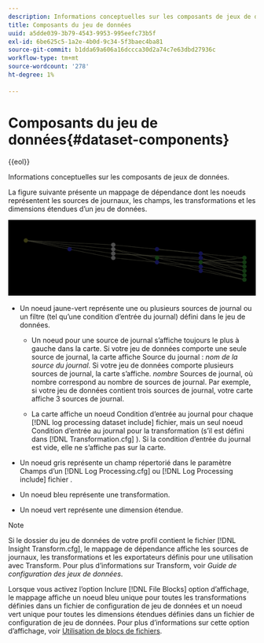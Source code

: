 ```yaml
---
description: Informations conceptuelles sur les composants de jeux de données.
title: Composants du jeu de données
uuid: a5dde039-3b79-4543-9953-995eefc73b5f
exl-id: 6be625c5-1a2e-4b0d-9c34-5f3baec4ba81
source-git-commit: b1dda69a606a16dccca30d2a74c7e63dbd27936c
workflow-type: tm+mt
source-wordcount: '278'
ht-degree: 1%

---
```


# Composants du jeu de données{#dataset-components}

{{eol}}

Informations conceptuelles sur les composants de jeux de données.

La figure suivante présente un mappage de dépendance dont les noeuds représentent les sources de journaux, les champs, les transformations et les dimensions étendues d’un jeu de données.

![](assets/vis_DependencyMap.png)

* Un noeud jaune-vert représente une ou plusieurs sources de journal ou un filtre (tel qu’une condition d’entrée du journal) défini dans le jeu de données.

   * Un noeud pour une source de journal s’affiche toujours le plus à gauche dans la carte. Si votre jeu de données comporte une seule source de journal, la carte affiche Source du journal : *nom de la source du journal*. Si votre jeu de données comporte plusieurs sources de journal, la carte s’affiche. *nombre* Sources de journal, où nombre correspond au nombre de sources de journal. Par exemple, si votre jeu de données contient trois sources de journal, votre carte affiche 3 sources de journal.

   * La carte affiche un noeud Condition d’entrée au journal pour chaque [!DNL log processing dataset include] fichier, mais un seul noeud Condition d’entrée au journal pour la transformation (s’il est défini dans [!DNL Transformation.cfg] ). Si la condition d’entrée du journal est vide, elle ne s’affiche pas sur la carte.

* Un noeud gris représente un champ répertorié dans le paramètre Champs d’un [!DNL Log Processing.cfg] ou [!DNL Log Processing include] fichier .

* Un noeud bleu représente une transformation.
* Un noeud vert représente une dimension étendue.

>[!NOTE]
>
>Si le dossier du jeu de données de votre profil contient le fichier [!DNL Insight Transform.cfg], le mappage de dépendance affiche les sources de journaux, les transformations et les exportateurs définis pour une utilisation avec Transform. Pour plus d’informations sur Transform, voir *Guide de configuration des jeux de données*.

Lorsque vous activez l’option Inclure [!DNL File Blocks] option d’affichage, le mappage affiche un noeud bleu unique pour toutes les transformations définies dans un fichier de configuration de jeu de données et un noeud vert unique pour toutes les dimensions étendues définies dans un fichier de configuration de jeu de données. Pour plus d’informations sur cette option d’affichage, voir [Utilisation de blocs de fichiers](../../../../../home/c-get-started/c-admin-intrf/c-dataset-mgrs/c-dep-maps/c-wkg-file-blocks.md#concept-3652bbabfbd34449a5f842d8aa598efc).
